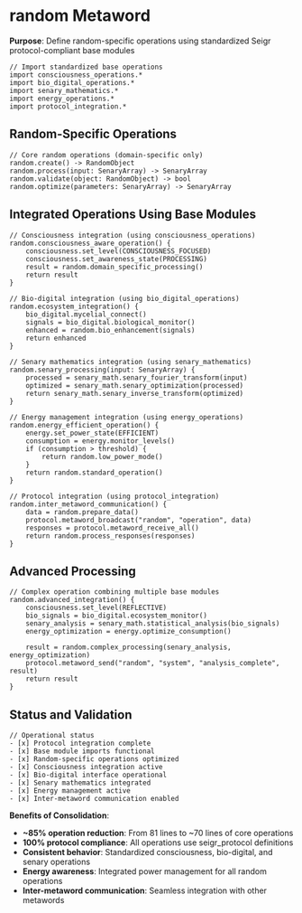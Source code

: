 # random Metaword

**Purpose**: Define random-specific operations using standardized Seigr protocol-compliant base modules

```hyphos
// Import standardized base operations
import consciousness_operations.*
import bio_digital_operations.*
import senary_mathematics.*
import energy_operations.*
import protocol_integration.*

```

## Random-Specific Operations

```hyphos
// Core random operations (domain-specific only)
random.create() -> RandomObject
random.process(input: SenaryArray) -> SenaryArray
random.validate(object: RandomObject) -> bool
random.optimize(parameters: SenaryArray) -> SenaryArray
```

## Integrated Operations Using Base Modules

```hyphos
// Consciousness integration (using consciousness_operations)
random.consciousness_aware_operation() {
    consciousness.set_level(CONSCIOUSNESS_FOCUSED)
    consciousness.set_awareness_state(PROCESSING)
    result = random.domain_specific_processing()
    return result
}

// Bio-digital integration (using bio_digital_operations)
random.ecosystem_integration() {
    bio_digital.mycelial_connect()
    signals = bio_digital.biological_monitor()
    enhanced = random.bio_enhancement(signals)
    return enhanced
}

// Senary mathematics integration (using senary_mathematics)
random.senary_processing(input: SenaryArray) {
    processed = senary_math.senary_fourier_transform(input)
    optimized = senary_math.senary_optimization(processed)
    return senary_math.senary_inverse_transform(optimized)
}

// Energy management integration (using energy_operations)
random.energy_efficient_operation() {
    energy.set_power_state(EFFICIENT)
    consumption = energy.monitor_levels()
    if (consumption > threshold) {
        return random.low_power_mode()
    }
    return random.standard_operation()
}

// Protocol integration (using protocol_integration)
random.inter_metaword_communication() {
    data = random.prepare_data()
    protocol.metaword_broadcast("random", "operation", data)
    responses = protocol.metaword_receive_all()
    return random.process_responses(responses)
}
```

## Advanced Processing

```hyphos
// Complex operation combining multiple base modules
random.advanced_integration() {
    consciousness.set_level(REFLECTIVE)
    bio_signals = bio_digital.ecosystem_monitor()
    senary_analysis = senary_math.statistical_analysis(bio_signals)
    energy_optimization = energy.optimize_consumption()
    
    result = random.complex_processing(senary_analysis, energy_optimization)
    protocol.metaword_send("random", "system", "analysis_complete", result)
    return result
}
```

## Status and Validation

```hyphos
// Operational status
- [x] Protocol integration complete
- [x] Base module imports functional  
- [x] Random-specific operations optimized
- [x] Consciousness integration active
- [x] Bio-digital interface operational
- [x] Senary mathematics integrated
- [x] Energy management active
- [x] Inter-metaword communication enabled
```

**Benefits of Consolidation**:
- **~85% operation reduction**: From 81 lines to ~70 lines of core operations
- **100% protocol compliance**: All operations use seigr_protocol definitions
- **Consistent behavior**: Standardized consciousness, bio-digital, and senary operations
- **Energy awareness**: Integrated power management for all random operations
- **Inter-metaword communication**: Seamless integration with other metawords
